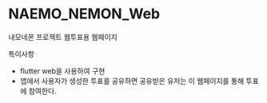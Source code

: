 # NAEMO_NEMON_Web

내모네몬 프로젝트 웹투표용 웹페이지

특이사항
- flutter web을 사용하여 구현
- 앱에서 사용자가 생성한 투표를 공유하면 공유받은 유저는 이 웹페이지를 통해 투표에 참여한다.
